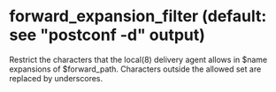 # forward_expansion_filter (default: see "postconf -d" output)

Restrict the characters that the local(8) delivery agent allows in
$name expansions of $forward\_path. Characters outside the
allowed set are replaced by underscores.



